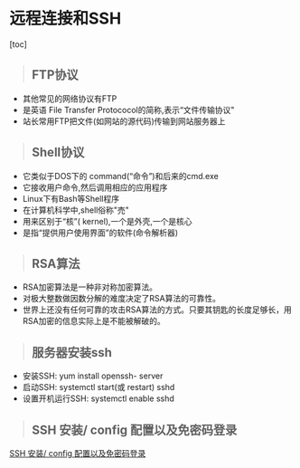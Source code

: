 # 远程连接和SSH
[toc]
> ## FTP协议
- 其他常见的网络协议有FTP
- 是英语 File Transfer Protococol的简称,表示“文件传输协议"
- 站长常用FTP把文件(如网站的源代码)传输到网站服务器上
> ## Shell协议
- 它类似于DOS下的 command(“命令”)和后来的cmd.exe
- 它接收用户命令,然后调用相应的应用程序
- Linux下有Bash等Shell程序
- 在计算机科学中,shell俗称"売"
- 用来区别于“核”( kernel),一个是外壳,一个是核心
- 是指“提供用户使用界面”的软件(命令解析器)
> ## RSA算法
- RSA加密算法是一种非对称加密算法。
- 对极大整数做因数分解的难度决定了RSA算法的可靠性。
- 世界上还没有任何可靠的攻击RSA算法的方式。只要其钥匙的长度足够长，用RSA加密的信息实际上是不能被解破的。
> ## 服务器安装ssh
- 安装SSH: yum install openssh- server
- 启动SSH: systemctl start(或 restart) sshd
- 设置开机运行SSH: systemctl enable sshd
> ## SSH 安装/ config 配置以及免密码登录
[SSH 安装/ config 配置以及免密码登录](https://blog.csdn.net/weixin_33688840/article/details/93568825)